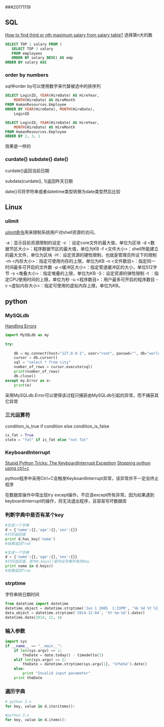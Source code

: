###20171119

## SQL

[How to find third or nth maximum salary from salary table?](https://stackoverflow.com/questions/16234983/how-to-find-third-or-nth-maximum-salary-from-salary-table)
选择第n大的数
```sql
SELECT TOP 1 salary FROM (
   SELECT TOP 3 salary 
   FROM employees 
   ORDER BY salary DESC) AS emp 
ORDER BY salary ASC
```

### order by numbers

sql中order by可以使用数字来代替被选中的排序列
```sql
SELECT LoginID, YEAR(HireDate) AS HireYear, 
    MONTH(HireDate) AS HireMonth
FROM HumanResources.Employee
ORDER BY YEAR(HireDate), MONTH(HireDate),
    LoginID
```

```sql
SELECT LoginID, YEAR(HireDate) AS HireYear, 
    MONTH(HireDate) AS HireMonth
FROM HumanResources.Employee
ORDER BY 2, 3, 1
```
效果是一样的

### curdate() subdate() date()

curdate()返回当前日期

subdata(curdate(), 1)返回昨天日期

date()可将字符串或者datetime类型转换为date类型然后比较

## Linux

### ulimit

[ulimit命令](http://man.linuxde.net/ulimit)用来限制系统用户对shell资源的访问。

-a：显示目前资源限制的设定
-c ：设定core文件的最大值，单位为区块
-d <数据节区大小>：程序数据节区的最大值，单位为KB
-f <文件大小>：shell所能建立的最大文件，单位为区块
-H：设定资源的硬性限制，也就是管理员所设下的限制
-m <内存大小>：指定可使用内存的上限，单位为KB
-n <文件数目>：指定同一时间最多可开启的文件数
-p <缓冲区大小>：指定管道缓冲区的大小，单位512字节
-s <堆叠大小>：指定堆叠的上限，单位为KB
-S：设定资源的弹性限制
-t ：指定CPU使用时间的上限，单位为秒
-u <程序数目>：用户最多可开启的程序数目
-v <虚拟内存大小>：指定可使用的虚拟内存上限，单位为KB。

## python

### MySQLdb

[Handling Errors](http://thepythonguru.com/handling-errors/)

```python
import MySQLdb as my
 
try:
 
    db = my.connect(host="127.0.0.1", user="root", passwd="", db="world")
    cursor = db.cursor()
    sql = "select * from city"
    number_of_rows = cursor.execute(sql)
    print(number_of_rows)
    db.close()
except my.Error as e:
    print(e)

```

采用MySQLdb.Error可以使得该过程只捕获由MySQLdb引起的异常，而不捕获其它异常

### 三元运算符

condition_is_true if condition else condition_is_false

```python
is_fat = True
state = "fat" if is_fat else "not fat"
```


### KeyboardInterrupt

[Stupid Python Tricks: The KeyboardInterrupt Exception](http://effbot.org/zone/stupid-exceptions-keyboardinterrupt.htm)
[Stopping python using ctrl+c](https://stackoverflow.com/questions/1364173/stopping-python-using-ctrlc)

python程序中采用Ctrl+C会触发KeyboardInterrupt异常，该异常并不一定会终止程序

在数据库操作中常出现try except操作，不应该except所有异常。因为如果遇到keyboardinterrupt的操作，将无法退出程序，且容易写坏数据库

### 判断字典中是否有某个key

```python
#生成一个字典
d = {'name':{},'age':{},'sex':{}}
#打印返回值
print d.has_key('name')
#结果返回True
```

```python
#生成一个字典
d = {'name':{},'age':{},'sex':{}}
#打印返回值，其中d.keys()是列出字典所有的key
print name in d.keys()
#结果返回True
```

### strptime

字符串转日期时间
```python
from datetime import datetime
datetime_object = datetime.strptime('Jun 1 2005  1:33PM', '%b %d %Y %I:%M%p')
data_object = datetime.strptime('2014-12-04', '%Y-%m-%d').date()
datetime.date(2014, 12, 4)
```

### 输入参数

```python
import sys
if __name__ == "__main__":
    if len(sys.argv) == 1:
        theDate = date.today() - timedelta(1)
    elif len(sys.argv) == 2:
        theDate = datetime.strptime(sys.argv[1], '%Y%m%d').date()
    else:
        print "Invalid input parameter"
    print theDate
```

### 遍历字典

```python
# python 2.x
for key, value in d.iteritems():

#python 3.x
for key, value in d.items():
```